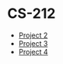 # CS-212

* [Project 2](https://github.com/AmzadSenpai/CS-212/blob/master/Project%202/Project2.pdf)
* [Project 3](https://github.com/AmzadSenpai/CS-212/blob/master/Project%203/Project3.pdf)
* [Project 4](https://github.com/AmzadSenpai/CS-212/blob/master/Project%204/Project4.pdf)
